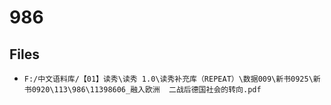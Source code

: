 # 986

## Files

- `F:/中文语料库/【01】读秀\读秀 1.0\读秀补充库（REPEAT）\数据009\新书0925\新书0920\113\986\11398606_融入欧洲  二战后德国社会的转向.pdf`
